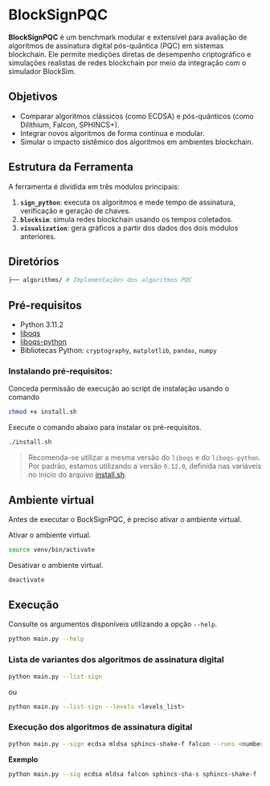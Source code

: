 # BlockSignPQC

**BlockSignPQC** é um benchmark modular e extensível para avaliação de 
algoritmos de assinatura digital pós-quântica (PQC) em sistemas blockchain.
Ele permite medições diretas de desempenho criptográfico e simulações realistas
de redes blockchain por meio da integração com o simulador BlockSim.

## Objetivos

- Comparar algoritmos clássicos (como ECDSA) e pós-quânticos (como Dilithium, Falcon, SPHINCS+).
- Integrar novos algoritmos de forma contínua e modular.
- Simular o impacto sistêmico dos algoritmos em ambientes blockchain.


## Estrutura da Ferramenta

A ferramenta é dividida em três módulos principais:

1. **`sign_python`**: executa os algoritmos e mede tempo de assinatura, verificação e geração de chaves.
2. **`blocksim`**: simula redes blockchain usando os tempos coletados.
3. **`visualization`**: gera gráficos a partir dos dados dos dois módulos anteriores.

## Diretórios
```bash
├── algorithms/ # Implementações dos algoritmos PQC

```

## Pré-requisitos

- Python 3.11.2
- [liboqs](https://github.com/open-quantum-safe/liboqs)
- [liboqs-python](https://github.com/open-quantum-safe/liboqs-python)
- Bibliotecas Python: `cryptography`, `matplotlib`, `pandas`, `numpy`

### Instalando pré-requisitos:

Conceda permissão de execução ao script de instalação usando o comando
```bash
chmod +x install.sh
```
Execute o comando abaixo para instalar os pré-requisitos.
```bash
./install.sh
```

>Recomenda-se utilizar a mesma versão do `liboqs` e do `liboqs-python`. Por padrão, estamos utilizando a versão `0.12.0`, definida nas variáveis no início do arquivo [install.sh](./install.sh).

## Ambiente virtual

Antes de executar o BockSignPQC, é preciso ativar o ambiente virtual.

Ativar o ambiente virtual.
```bash
source venv/bin/activate
```

Desativar o ambiente virtual.
```bash
deactivate
```

## Execução

Consulte os argumentos disponíveis utilizando a opção `--help`.

```bash
python main.py --help
```

### Lista de variantes dos algoritmos de assinatura digital

```bash
python main.py --list-sign
```
ou
```bash
python main.py --list-sign --levels <levels_list>
```

### Execução dos algoritmos de assinatura digital

```bash
python main.py --sign ecdsa mldsa sphincs-shake-f falcon --runs <number_of_executions> --warp-up <number_of_executions> --levels <levels_list>
```

**Exemplo**
```bash
python main.py --sig ecdsa mldsa falcon sphincs-sha-s sphincs-shake-f --runs 5 --warm-up 5 --levels 1 3 5
```
